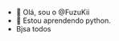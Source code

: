 - 👋 Olá, sou o @FuzuKii
- 👀 Estou aprendendo python.
- Bjsa todos

<!---
FuzuKii/FuzuKii is a ✨ special ✨ repository because its `README.md` (this file) appears on your GitHub profile.
You can click the Preview link to take a look at your changes.
--->
